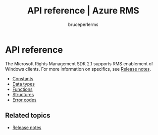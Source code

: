 ﻿---
# required metadata

title: API reference | Azure RMS
description: The Microsoft Rights Management SDK 2.1 supports RMS enablement of Windows clients.
keywords:
author: bruceperlerms
ms.author: bruceper
manager: mbaldwin
ms.date: 10/19/2016
ms.topic: article
ms.prod:
ms.service: information-protection
ms.technology: techgroup-identity
ms.assetid: 6dcfa840-026b-4728-b53c-2c9c730fcf84
# optional metadata

#ROBOTS:
audience: developer
#ms.devlang:
ms.reviewer: shubhamp
ms.suite: ems
#ms.tgt_pltfrm:
#ms.custom:

---

# API reference

The Microsoft Rights Management SDK 2.1 supports RMS enablement of Windows clients. For more information on specifics, see [Release notes](release-notes-rtm.md).
- [Constants](https://msdn.microsoft.com/library/hh535291.aspx)
- [Data types](https://msdn.microsoft.com/library/hh535288.aspx)
- [Functions](https://msdn.microsoft.com/library/hh535289.aspx)
- [Structures](https://msdn.microsoft.com/library/hh535294.aspx)
- [Error codes](https://msdn.microsoft.com/library/hh535248.aspx)



## Related topics

* [Release notes](release-notes-rtm.md)
 

 
